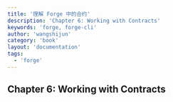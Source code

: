 ```yaml
---
title: '理解 Forge 中的合约'
description: 'Chapter 6: Working with Contracts'
keywords: 'forge, forge-cli'
author: 'wangshijun'
category: 'book'
layout: 'documentation'
tags:
  - 'forge'
---
```


## Chapter 6: Working with Contracts
